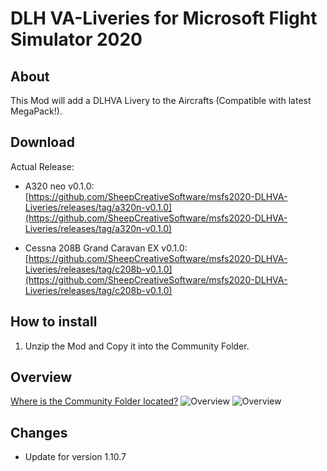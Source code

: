 # DLH VA-Liveries for Microsoft Flight Simulator 2020

## About
This Mod will add a DLHVA Livery to the Aircrafts (Compatible with latest MegaPack!).

## Download

Actual Release:  
- A320 neo v0.1.0:  
[https://github.com/SheepCreativeSoftware/msfs2020-DLHVA-Liveries/releases/tag/a320n-v0.1.0](https://github.com/SheepCreativeSoftware/msfs2020-DLHVA-Liveries/releases/tag/a320n-v0.1.0)

- Cessna 208B Grand Caravan EX v0.1.0:  
[https://github.com/SheepCreativeSoftware/msfs2020-DLHVA-Liveries/releases/tag/c208b-v0.1.0](https://github.com/SheepCreativeSoftware/msfs2020-DLHVA-Liveries/releases/tag/c208b-v0.1.0)

## How to install

1. Unzip the Mod and Copy it into the Community Folder.  

## Overview
[Where is the Community Folder located?](https://www.flightsim.com/vbfs/content.php?21235-Finding-The-MSFS-2020-Community-Folder)
![Overview](https://github.com/SheepCreativeSoftware/msfs2020-a320-DLHVA-Livery/blob/main/docs/View.png?raw=true)
![Overview](https://github.com/SheepCreativeSoftware/msfs2020-a320-DLHVA-Livery/blob/main/docs/C208.png?raw=true)

## Changes
- Update for version 1.10.7
